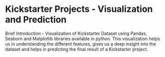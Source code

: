 # Kickstarter Projects - Visualization and Prediction

Brief Introduction -
Visualization of Kickstarter Dataset using Pandas, Seaborn and Matplotlib libraries available in python.
This visualization helps us in understanding the different features, gives us a deep insight into the dataset and helps in predicting the final result of a Kickstarter project.
